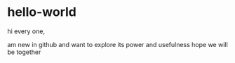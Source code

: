 # hello-world
hi every one,

am new in github and want to explore its power and usefulness
hope we will be together
